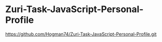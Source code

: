 # Zuri-Task-JavaScript-Personal-Profile
https://github.com/Hogman74/Zuri-Task-JavaScript-Personal-Profile.git
